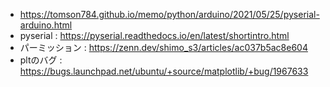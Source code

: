 * https://tomson784.github.io/memo/python/arduino/2021/05/25/pyserial-arduino.html
* pyserial : https://pyserial.readthedocs.io/en/latest/shortintro.html
* パーミッション : https://zenn.dev/shimo_s3/articles/ac037b5ac8e604
* pltのバグ : https://bugs.launchpad.net/ubuntu/+source/matplotlib/+bug/1967633